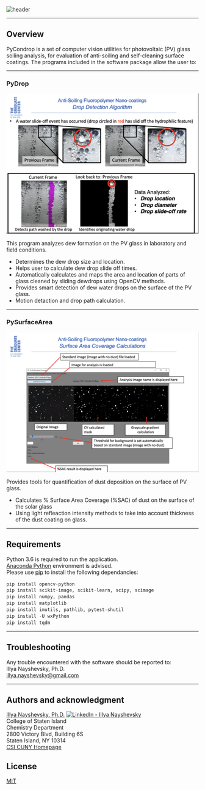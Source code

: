 ![header](https://capsule-render.vercel.app/api?type=waving&color=gradient&width=1000&height=200&section=header&text=PyCondrop&fontSize=60&fontColor=ffffff)

<!-- header is made with: https://github.com/kyechan99/capsule-render -->

---

## Overview
PyCondrop is a set of computer vision utilities for photovoltaic (PV) glass soiling analysis,
for evaluation of anti-soiling and self-cleaning surface coatings.
The programs included in the software package allow the user to:

---

### PyDrop

![PyDrop](img/PyDrop.png)

This program analyzes dew formation on the PV glass in laboratory and field conditions.

- Determines the dew drop size and location.
- Helps user to calculate dew drop slide off times.
- Automatically calculates and maps the area and location of parts of glass cleaned by sliding dewdrops using OpenCV methods.
- Provides smart detection of dew water drops on the surface of the PV glass.
- Motion detaction and drop path calculation.

---

### PySurfaceArea

![PySurfaceArea](img/PySurfaceArea.png)

Provides tools for quantification of dust deposition on the surface of PV glass.

- Calculates % Surface Area Coverage (%SAC) of dust on the surface of the solar glass
- Using light refleaction intensity methods to take into account thickness of the dust coating on glass.

---

## Requirements

Python 3.6 is required to run the application.<br />
[Anaconda Python](https://conda.io/projects/conda/en/latest/user-guide/install/index.html?highlight=conda) environment is advised. <br />
Please use [pip](https://pip.pypa.io/en/stable/) to install the following dependancies:

```python
pip install opencv-python
pip install scikit-image, scikit-learn, scipy, scimage
pip install numpy, pandas
pip install matplotlib
pip install imutils, pathlib, pytest-shutil
pip install -U wxPython
pip install tqdm
```
---

## Troubleshooting

Any trouble encountered with the software should be reported to:<br>
Illya Nayshevsky, Ph.D.<br>
illya.nayshevsky@gmail.com

---

## Authors and acknowledgment
[Illya Nayshevsky, Ph.D.](http://www.illya.bio) [<img src="https://cdn2.auth0.com/docs/media/connections/linkedin.png" alt="LinkedIn -  Illya Nayshevsky" width=15/>](https://www.linkedin.com/in/illyanayshevskyy/)<br>
College of Staten Island<br />
Chemistry Department<br />
2800 Victory Blvd, Building 6S<br />
Staten Island, NY 10314<br />
[CSI CUNY Homepage](https://www.csi.cuny.edu/academics-and-research/departments-programs/chemistry)

## License
[MIT](https://choosealicense.com/licenses/mit/)
